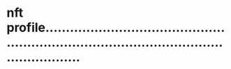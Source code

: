 # nft profile...................................................................................................................
